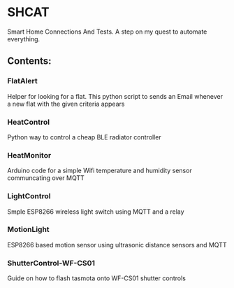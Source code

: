 # SHCAT
Smart Home Connections And Tests. A step on my quest to automate everything.

## Contents:
### FlatAlert
Helper for looking for a flat. This python script to sends an Email whenever a new flat with the given criteria appears

### HeatControl
Python way to control a cheap BLE radiator controller

### HeatMonitor
Arduino code for a simple Wifi temperature and humidity sensor communcating over MQTT

### LightControl
Smple ESP8266 wireless light switch using MQTT and a relay

### MotionLight
ESP8266 based motion sensor using ultrasonic distance sensors and MQTT

### ShutterControl-WF-CS01
Guide on how to flash tasmota onto WF-CS01 shutter controls
